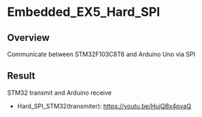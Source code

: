 ﻿# Embedded_EX5_Hard_SPI
## Overview
Communicate between STM32F103C8T6 and Arduino Uno via SPI
## Result
STM32 transmit and Arduino receive
- Hard_SPI_STM32(transmiter): https://youtu.be/HujQBx4pvaQ
